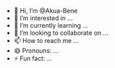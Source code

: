 - 👋 Hi, I’m @Akua-Bene
- 👀 I’m interested in ...
- 🌱 I’m currently learning ...
- 💞️ I’m looking to collaborate on ...
- 📫 How to reach me ...
- 😄 Pronouns: ...
- ⚡ Fun fact: ...

<!---
Akua-Bene/Akua-Bene is a ✨ special ✨ repository because its `README.md` (this file) appears on your GitHub profile.
You can click the Preview link to take a look at your changes.
--->
